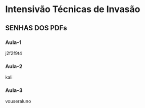 
# Intensivão Técnicas de Invasão


## SENHAS DOS PDFs

### Aula-1

j2f2f9t4

### Aula-2

kali

### Aula-3

vouseraluno

